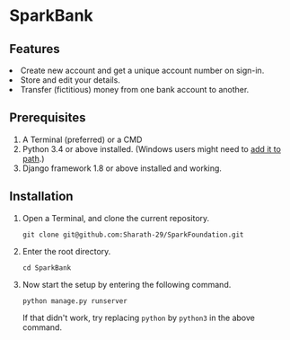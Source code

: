 # SparkBank


## Features
<li> Create new account and get a unique account number on sign-in.
<li> Store and edit your details.
<li> Transfer (fictitious) money from one bank account to another.



## Prerequisites
1. A Terminal (preferred) or a CMD
2. Python 3.4 or above installed. (Windows users might need to [add it to path](https://superuser.com/questions/143119/how-do-i-add-python-to-the-windows-path).)
3. Django framework 1.8 or above installed and working.

## Installation
1. Open a Terminal, and clone the current repository.
    ```
    git clone git@github.com:Sharath-29/SparkFoundation.git
    ```
2. Enter the root directory.
    ```
    cd SparkBank
    ```

3. Now start the setup by entering the following command.
    ```
    python manage.py runserver
    ```
    If that didn't work, try replacing `python` by `python3` in the above command.


